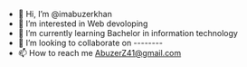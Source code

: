 - 👋 Hi, I’m @imabuzerkhan
- 👀 I’m interested in Web devoloping
- 🌱 I’m currently learning Bachelor in information technology
- 💞️ I’m looking to collaborate on --------
- 📫 How to reach me AbuzerZ41@gmail.com

<!---
imabuzerkhan/imabuzerkhan is a ✨ special ✨ repository because its `README.md` (this file) appears on your GitHub profile.
You can click the Preview link to take a look at your changes.
--->
